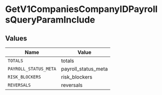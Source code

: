 # GetV1CompaniesCompanyIDPayrollsQueryParamInclude


## Values

| Name                  | Value                 |
| --------------------- | --------------------- |
| `TOTALS`              | totals                |
| `PAYROLL_STATUS_META` | payroll_status_meta   |
| `RISK_BLOCKERS`       | risk_blockers         |
| `REVERSALS`           | reversals             |